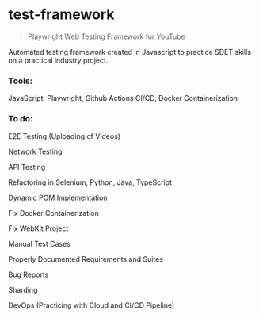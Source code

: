 # test-framework
> Playwright Web Testing Framework for YouTube


Automated testing framework created in Javascript to practice SDET skills on a practical industry project.


### Tools:
JavaScript, Playwright, Github Actions CI/CD, Docker Containerization


### To do:

E2E Testing (Uploading of Videos)

Network Testing

API Testing

Refactoring in Selenium, Python, Java, TypeScript

Dynamic POM Implementation

Fix Docker Containerization

Fix WebKit Project

Manual Test Cases

Properly Documented Requirements and Suites

Bug Reports

Sharding

DevOps (Practicing with Cloud and CI/CD Pipeline)
